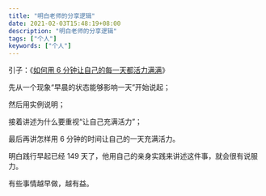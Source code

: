 ```yaml
---
title: "明白老师的分享逻辑"
date: 2021-02-03T15:48:19+08:00
description: "明白老师的分享逻辑"
tags: ["个人"]
keywords: ["个人"]
---
```


引子：《[如何用 6 分钟让自己的每一天都活力满满](/posts/use-6-minutes-to-make-your-every-day-full-of-energy/)》

先从一个现象“早晨的状态能够影响一天”开始说起；

然后用实例说明；

接着讲述为什么要重视“让自己充满活力”；

最后再讲怎样用 6 分钟的时间让自己的一天充满活力。

明白践行早起已经 149 天了，他用自己的亲身实践来讲述这件事，就会很有说服力。

有些事情越早做，越有益。
